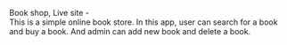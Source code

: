 Book shop, Live site -  
This is a simple online book store. In this app, user can search for a book and buy a book. And admin can add new book and delete a book.